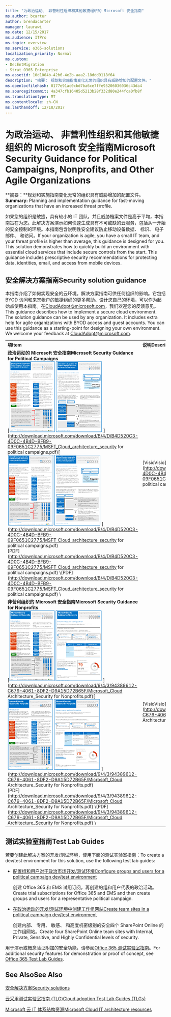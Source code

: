 ```yaml
---
title: "为政治运动、 非营利性组织和其他敏捷组织的 Microsoft 安全指南"
ms.author: bcarter
author: brendacarter
manager: laurawi
ms.date: 12/15/2017
ms.audience: ITPro
ms.topic: overview
ms.service: o365-solutions
localization_priority: Normal
ms.custom:
- DecEntMigration
- Strat_O365_Enterprise
ms.assetid: 10d1004b-42b6-4e2b-aaa2-18ddd9118f64
description: "摘要： 规划和实施指南变化无常的组织具有威胁增加的配置文件。"
ms.openlocfilehash: 0177e91ac0cbd7ba6ce7ffe95206036036c43da4
ms.sourcegitcommit: 4a347cfb16405d5213b28f332d80e244fca0fb8f
ms.translationtype: MT
ms.contentlocale: zh-CN
ms.lasthandoff: 12/18/2017
---
```

# <a name="microsoft-security-guidance-for-political-campaigns-nonprofits-and-other-agile-organizations"></a><span data-ttu-id="24ffa-103">为政治运动、 非营利性组织和其他敏捷组织的 Microsoft 安全指南</span><span class="sxs-lookup"><span data-stu-id="24ffa-103">Microsoft Security Guidance for Political Campaigns, Nonprofits, and Other Agile Organizations</span></span>

 <span data-ttu-id="24ffa-104">**摘要：**规划和实施指南变化无常的组织具有威胁增加的配置文件。</span><span class="sxs-lookup"><span data-stu-id="24ffa-104">**Summary:** Planning and implementation guidance for fast-moving organizations that have an increased threat profile.</span></span>
  
<span data-ttu-id="24ffa-p101">如果您的组织是敏捷，具有较小的 IT 团队，并且威胁档案文件是高于平均，本指南旨在为您。此解决方案演示如何快速生成具有不可或缺的云服务，包括从一开始的安全控制的环境。本指南包含说明性安全建议防止移动设备数据、 标识、 电子邮件、 和访问。</span><span class="sxs-lookup"><span data-stu-id="24ffa-p101">If your organization is agile, you have a small IT team, and your threat profile is higher than average, this guidance is designed for you. This solution demonstrates how to quickly build an environment with essential cloud services that include secure controls from the start. This guidance includes prescriptive security recommendations for protecting data, identities, email, and access from mobile devices.</span></span>
  
## <a name="security-solution-guidance"></a><span data-ttu-id="24ffa-108">安全解决方案指南</span><span class="sxs-lookup"><span data-stu-id="24ffa-108">Security solution guidance</span></span>

<span data-ttu-id="24ffa-p102">本指南介绍了如何实现安全的云环境。解决方案指南可供任何组织的影响。它包括 BYOD 访问和来宾帐户的敏捷组织的更多帮助。设计您自己的环境，可以作为起始点使用本指南。在[CloudAdopt@microsoft.com](mailto:CloudAdopt@microsoft.com)，我们欢迎您的反馈意见。</span><span class="sxs-lookup"><span data-stu-id="24ffa-p102">This guidance describes how to implement a secure cloud environment. The solution guidance can be used by any organization. It includes extra help for agile organizations with BYOD access and guest accounts. You can use this guidance as a starting-point for designing your own environment. We welcome your feedback at [CloudAdopt@microsoft.com](mailto:CloudAdopt@microsoft.com).</span></span> 
  
|||
|:-----|:-----|
|<span data-ttu-id="24ffa-114">**项**</span><span class="sxs-lookup"><span data-stu-id="24ffa-114">**Item**</span></span> <br/> |<span data-ttu-id="24ffa-115">**说明**</span><span class="sxs-lookup"><span data-stu-id="24ffa-115">**Description**</span></span> <br/> |
|<span data-ttu-id="24ffa-116">**政治运动的 Microsoft 安全指南**</span><span class="sxs-lookup"><span data-stu-id="24ffa-116">**Microsoft Security Guidance for Political Campaigns**</span></span> <br/> <span data-ttu-id="24ffa-117">[![设置最小海报的拇指钉子。](images/d370ce28-ca40-4930-9a2c-907312aa06c8.png)          ](http://download.microsoft.com/download/B/4/D/B4D520C3-4D0C-4B4D-BFB9-09F0651C2775/MSFT_Cloud_architecture_security for political campaigns.pdf)</span><span class="sxs-lookup"><span data-stu-id="24ffa-117">[![Thumb nail for mini poster set.](images/d370ce28-ca40-4930-9a2c-907312aa06c8.png)          ](http://download.microsoft.com/download/B/4/D/B4D520C3-4D0C-4B4D-BFB9-09F0651C2775/MSFT_Cloud_architecture_security for political campaigns.pdf)</span></span> <br/> <span data-ttu-id="24ffa-118">[PDF](http://download.microsoft.com/download/B/4/D/B4D520C3-4D0C-4B4D-BFB9-09F0651C2775/MSFT_Cloud_architecture_security for political campaigns.pdf)  \\</span><span class="sxs-lookup"><span data-stu-id="24ffa-118">[PDF](http://download.microsoft.com/download/B/4/D/B4D520C3-4D0C-4B4D-BFB9-09F0651C2775/MSFT_Cloud_architecture_security for political campaigns.pdf)  \\</span></span>| [<span data-ttu-id="24ffa-119">Visio</span><span class="sxs-lookup"><span data-stu-id="24ffa-119">Visio</span></span>](http://download.microsoft.com/download/B/4/D/B4D520C3-4D0C-4B4D-BFB9-09F0651C2775/MSFT_Cloud_architecture_security for political campaigns.vsdx) <br/> |<span data-ttu-id="24ffa-p103">本指南使用作为示例的政治运动组织。本指南用作任何环境的起始点。</span><span class="sxs-lookup"><span data-stu-id="24ffa-p103">This guidance uses a political campaign organization as an example. Use this guidance as a starting point for any environment.</span></span>  <br/> |
|<span data-ttu-id="24ffa-122">**非营利组织的 Microsoft 安全指南**</span><span class="sxs-lookup"><span data-stu-id="24ffa-122">**Microsoft Security Guidance for Nonprofits**</span></span> <br/> <span data-ttu-id="24ffa-123">[![可下载文件的 Thumnail 图像](images/e4784889-1c69-4067-9a8f-31d31d1eceea.png)          ](http://download.microsoft.com/download/9/4/3/94389612-C679-4061-8DF2-D9A15D72B65F/Microsoft_Cloud Architecture_Security for Nonprofits.pdf)</span><span class="sxs-lookup"><span data-stu-id="24ffa-123">[![Thumnail image for downloadable file](images/e4784889-1c69-4067-9a8f-31d31d1eceea.png)          ](http://download.microsoft.com/download/9/4/3/94389612-C679-4061-8DF2-D9A15D72B65F/Microsoft_Cloud Architecture_Security for Nonprofits.pdf)</span></span> <br/> <span data-ttu-id="24ffa-124">[PDF](http://download.microsoft.com/download/9/4/3/94389612-C679-4061-8DF2-D9A15D72B65F/Microsoft_Cloud Architecture_Security for Nonprofits.pdf)  \\</span><span class="sxs-lookup"><span data-stu-id="24ffa-124">[PDF](http://download.microsoft.com/download/9/4/3/94389612-C679-4061-8DF2-D9A15D72B65F/Microsoft_Cloud Architecture_Security for Nonprofits.pdf)  \\</span></span>| [<span data-ttu-id="24ffa-125">Visio</span><span class="sxs-lookup"><span data-stu-id="24ffa-125">Visio</span></span>](http://download.microsoft.com/download/9/4/3/94389612-C679-4061-8DF2-D9A15D72B65F/Microsoft_Cloud Architecture_Security for Nonprofits.vsdx) <br/> |<span data-ttu-id="24ffa-p104">对于非盈利组织，稍微修改一下本指南。例如，该文件引用 Office 365 非盈利计划。技术指导是政治市场解决方案指南相同。</span><span class="sxs-lookup"><span data-stu-id="24ffa-p104">This guide is slightly revised for nonprofit organizations. For example, it references Office 365 Nonprofit plans. The technical guidance is the same as the political campaign solution guide.</span></span>  <br/> |
   
## <a name="test-lab-guides"></a><span data-ttu-id="24ffa-129">测试实验室指南</span><span class="sxs-lookup"><span data-stu-id="24ffa-129">Test Lab Guides</span></span>

<span data-ttu-id="24ffa-130">若要创建此解决方案的开发/测试环境，使用下面的测试实验室指南：</span><span class="sxs-lookup"><span data-stu-id="24ffa-130">To create a dev/test environment for this solution, use the following test lab guides:</span></span> 
  
- [<span data-ttu-id="24ffa-131">配置组和用户对于政治市场开发/测试环境</span><span class="sxs-lookup"><span data-stu-id="24ffa-131">Configure groups and users for a political campaign dev/test environment</span></span>](configure-groups-and-users-for-a-political-campaign-dev-test-environment.md)
    
     <span data-ttu-id="24ffa-132">创建 Office 365 和 EMS 试用订阅，再创建的组和用户代表的政治活动。</span><span class="sxs-lookup"><span data-stu-id="24ffa-132">Create trial subscriptions for Office 365 and EMS and then create groups and users for a representative political campaign.</span></span>
    
- [<span data-ttu-id="24ffa-133">在政治运动的开发/测试环境中创建工作组网站</span><span class="sxs-lookup"><span data-stu-id="24ffa-133">Create team sites in a political campaign dev/test environment</span></span>](create-team-sites-in-a-political-campaign-dev-test-environment.md)
    
    <span data-ttu-id="24ffa-134">创建内部、 专用、 敏感、 和高度机密级别的安全四个 SharePoint Online 的工作组网站。</span><span class="sxs-lookup"><span data-stu-id="24ffa-134">Create four SharePoint Online team sites with Internal, Private, Sensitive, and Highly Confidential levels of security.</span></span>
    
<span data-ttu-id="24ffa-135">用于演示或概念验证附加的安全功能，请参阅[Office 365 测试实验室指南](http://aka.ms/o365tlgs)。</span><span class="sxs-lookup"><span data-stu-id="24ffa-135">For additional security features for demonstration or proof of concept, see [Office 365 Test Lab Guides](http://aka.ms/o365tlgs).</span></span>
  
## <a name="see-also"></a><span data-ttu-id="24ffa-136">See Also</span><span class="sxs-lookup"><span data-stu-id="24ffa-136">See Also</span></span>

[<span data-ttu-id="24ffa-137">安全解决方案</span><span class="sxs-lookup"><span data-stu-id="24ffa-137">Security solutions</span></span>](security-solutions.md)
  
[<span data-ttu-id="24ffa-138">云采用测试实验室指南 (TLG)</span><span class="sxs-lookup"><span data-stu-id="24ffa-138">Cloud adoption Test Lab Guides (TLGs)</span></span>](cloud-adoption-test-lab-guides-tlgs.md)
  
[<span data-ttu-id="24ffa-139">Microsoft 云 IT 体系结构资源</span><span class="sxs-lookup"><span data-stu-id="24ffa-139">Microsoft Cloud IT architecture resources</span></span>](microsoft-cloud-it-architecture-resources.md)



